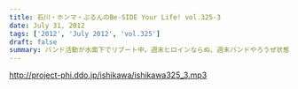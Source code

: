 ```yaml
---
title: 石川・ホンマ・ぶるんのBe-SIDE Your Life! vol.325-3
date: July 31, 2012
tags: ['2012', 'July 2012', 'vol.325']
draft: false
summary: バンド活動が水面下でリブート中。週末ヒロインならぬ、週末バンドやろうぜ状態でかなり中身は 練りこみはじめているようです。しかし、音楽を作るのって大変ちゃ大変ですね。ＮＡＭＡＥ
---
```


http://project-phi.ddo.jp/ishikawa/ishikawa325_3.mp3